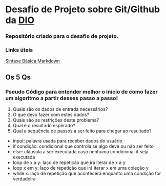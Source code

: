 # Desafio de Projeto sobre Git/Github da [DIO](https://digitalinnovation.one)
### Repositório criado para o desafio de projeto.
### Links úteis
[Sintaxe Básica Markdown](https://www.markdownguide.org/basic-syntax/)

## Os 5 Qs
### Pseudo Código para entender melhor o início de como fazer um algoritmo a partir desses passo a passo!

1. Quais são os dados de entrada necessários?
2. O que devo fazer com estes dados?
3. Quais são as restrições deste problema?
4. Qual é o resultado esperado?
5. Qual a sequência de passos a ser feito para chegar ao resultado?

- input: palavra usada para receber dados do usuário
- if condição: condicional que controla se algo deve ou não ser feito
- else: cláusula a ser executada caso nenhuma condicional if seja executada
- loop de x a y: laço de repetição que irá iterar de x a y
- loop x em y: laço de repetição que irá iterar x em uma coleção y
- while x: laço de repetição que acontecerá enquanto uma condição for verdadeira

